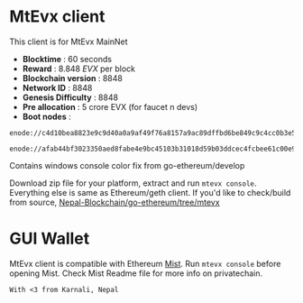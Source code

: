 # MtEvx client

This client is for MtEvx MainNet 

* **Blocktime** : 60 seconds 
* **Reward** : 8.848 *EVX* per block
* **Blockchain version** : 8848 
* **Network ID** : 8848
* **Genesis Difficulty** : 8848 
* **Pre allocation** : 5 crore EVX (for faucet n devs)
* **Boot nodes** : 
```
enode://c4d10bea8823e9c9d40a0a9af49f76a8157a9ac89dffbd6be849c9c4cc0b3e5c27623e7c78bb3afa2b1f48c5d1fd401f5ec1d1e32f2de0be6a1ff9857b275128@139.59.48.27:8848
```
```
enode://afab44bf3023350aed8fabe4e9bc45103b31018d59b03ddcec4fcbee61c00e982de4269f437d02db2970809ea228bdd3923414716be83885d280de72c23889aa@139.59.193.161:8848
```
Contains windows console color fix from go-ethereum/develop

Download zip file for your platform, extract and run `mtevx console`.
Everything else is same as Ethereum/geth client.
If you'd like to check/build from source, [Nepal-Blockchain/go-ethereum/tree/mtevx](https://github.com/Nepal-Blockchain/go-ethereum/tree/mtevx) 

# GUI Wallet 
MtEvx client is compatible with Ethereum [Mist](https://github.com/ethereum/mist/releases). Run `mtevx console` before opening Mist. Check Mist Readme file for more info on privatechain.

`With <3 from Karnali, Nepal`
